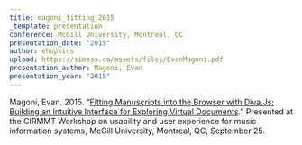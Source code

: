 ```yaml
---
title: magoni_fitting_2015
_template: presentation
conference: McGill University, Montreal, QC
presentation_date: "2015"
author: ehopkins
upload: https://simssa.ca/assets/files/EvanMagoni.pdf
presentation_author: Magoni, Evan
presentation_year: "2015"
---
```

Magoni, Evan. 2015. “<a href="https://simssa.ca/assets/files/EvanMagoni.pdf">Fitting Manuscripts into the Browser with Diva.Js: Building an Intuitive Interface for Exploring Virtual Documents</a>.” Presented at the CIRMMT Workshop on usability and user experience for music information systems, McGill University, Montreal, QC, September 25.